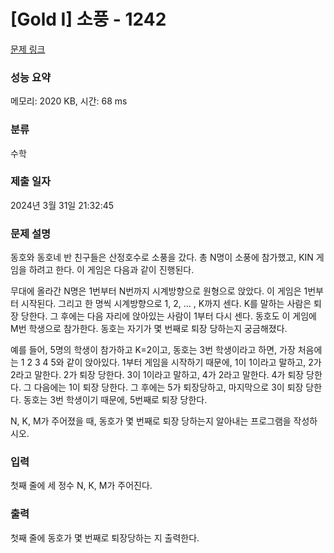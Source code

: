 # [Gold I] 소풍 - 1242 

[문제 링크](https://www.acmicpc.net/problem/1242) 

### 성능 요약

메모리: 2020 KB, 시간: 68 ms

### 분류

수학

### 제출 일자

2024년 3월 31일 21:32:45

### 문제 설명

<p>동호와 동호네 반 친구들은 산정호수로 소풍을 갔다. 총 N명이 소풍에 참가했고, KIN 게임을 하려고 한다. 이 게임은 다음과 같이 진행된다.</p>

<p>무대에 올라간 N명은 1번부터 N번까지 시계방향으로 원형으로 앉았다. 이 게임은 1번부터 시작된다. 그리고 한 명씩 시계방향으로 1, 2, ... , K까지 센다. K를 말하는 사람은 퇴장 당한다. 그 후에는 다음 자리에 앉아있는 사람이 1부터 다시 센다. 동호도 이 게임에 M번 학생으로 참가한다. 동호는 자기가 몇 번째로 퇴장 당하는지 궁금해졌다.</p>

<p>예를 들어, 5명의 학생이 참가하고 K=2이고, 동호는 3번 학생이라고 하면, 가장 처음에는 1 2 3 4 5와 같이 앉아있다. 1부터 게임을 시작하기 때문에, 1이 1이라고 말하고, 2가 2라고 말한다. 2가 퇴장 당한다. 3이 1이라고 말하고, 4가 2라고 말한다. 4가 퇴장 당한다. 그 다음에는 1이 퇴장 당한다. 그 후에는 5가 퇴장당하고, 마지막으로 3이 퇴장 당한다. 동호는 3번 학생이기 때문에, 5번째로 퇴장 당한다.</p>

<p>N, K, M가 주어졌을 때, 동호가 몇 번째로 퇴장 당하는지 알아내는 프로그램을 작성하시오.</p>

### 입력 

 <p>첫째 줄에 세 정수 N, K, M가 주어진다.</p>

### 출력 

 <p>첫째 줄에 동호가 몇 번째로 퇴장당하는 지 출력한다.</p>

